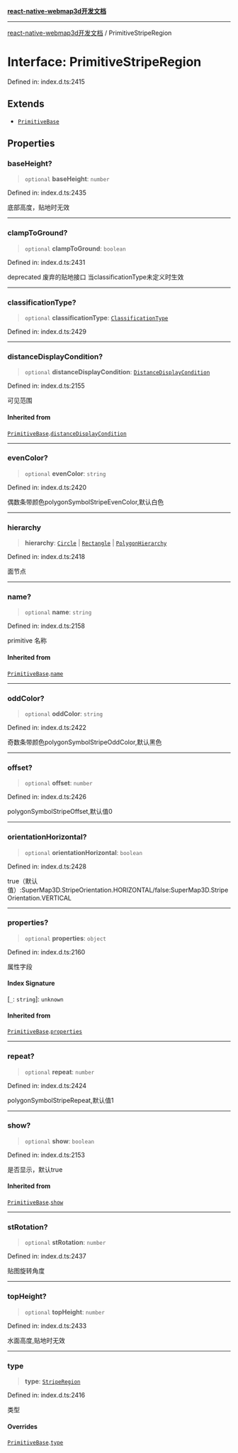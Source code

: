 [**react-native-webmap3d开发文档**](../README.md)

***

[react-native-webmap3d开发文档](../globals.md) / PrimitiveStripeRegion

# Interface: PrimitiveStripeRegion

Defined in: index.d.ts:2415

## Extends

- [`PrimitiveBase`](PrimitiveBase.md)

## Properties

### baseHeight?

> `optional` **baseHeight**: `number`

Defined in: index.d.ts:2435

底部高度，贴地时无效

***

### clampToGround?

> `optional` **clampToGround**: `boolean`

Defined in: index.d.ts:2431

deprecated 废弃的贴地接口 当classificationType未定义时生效

***

### classificationType?

> `optional` **classificationType**: [`ClassificationType`](../enumerations/ClassificationType.md)

Defined in: index.d.ts:2429

***

### distanceDisplayCondition?

> `optional` **distanceDisplayCondition**: [`DistanceDisplayCondition`](DistanceDisplayCondition.md)

Defined in: index.d.ts:2155

可见范围

#### Inherited from

[`PrimitiveBase`](PrimitiveBase.md).[`distanceDisplayCondition`](PrimitiveBase.md#distancedisplaycondition)

***

### evenColor?

> `optional` **evenColor**: `string`

Defined in: index.d.ts:2420

偶数条带颜色polygonSymbolStripeEvenColor,默认白色

***

### hierarchy

> **hierarchy**: [`Circle`](Circle.md) \| [`Rectangle`](Rectangle.md) \| [`PolygonHierarchy`](PolygonHierarchy.md)

Defined in: index.d.ts:2418

面节点

***

### name?

> `optional` **name**: `string`

Defined in: index.d.ts:2158

primitive 名称

#### Inherited from

[`PrimitiveBase`](PrimitiveBase.md).[`name`](PrimitiveBase.md#name)

***

### oddColor?

> `optional` **oddColor**: `string`

Defined in: index.d.ts:2422

奇数条带颜色polygonSymbolStripeOddColor,默认黑色

***

### offset?

> `optional` **offset**: `number`

Defined in: index.d.ts:2426

polygonSymbolStripeOffset,默认值0

***

### orientationHorizontal?

> `optional` **orientationHorizontal**: `boolean`

Defined in: index.d.ts:2428

true（默认值）:SuperMap3D.StripeOrientation.HORIZONTAL/false:SuperMap3D.StripeOrientation.VERTICAL

***

### properties?

> `optional` **properties**: `object`

Defined in: index.d.ts:2160

属性字段

#### Index Signature

\[`_`: `string`\]: `unknown`

#### Inherited from

[`PrimitiveBase`](PrimitiveBase.md).[`properties`](PrimitiveBase.md#properties)

***

### repeat?

> `optional` **repeat**: `number`

Defined in: index.d.ts:2424

polygonSymbolStripeRepeat,默认值1

***

### show?

> `optional` **show**: `boolean`

Defined in: index.d.ts:2153

是否显示，默认true

#### Inherited from

[`PrimitiveBase`](PrimitiveBase.md).[`show`](PrimitiveBase.md#show)

***

### stRotation?

> `optional` **stRotation**: `number`

Defined in: index.d.ts:2437

贴图旋转角度

***

### topHeight?

> `optional` **topHeight**: `number`

Defined in: index.d.ts:2433

水面高度,贴地时无效

***

### type

> **type**: [`StripeRegion`](../enumerations/PrimitiveType.md#striperegion)

Defined in: index.d.ts:2416

类型

#### Overrides

[`PrimitiveBase`](PrimitiveBase.md).[`type`](PrimitiveBase.md#type)
